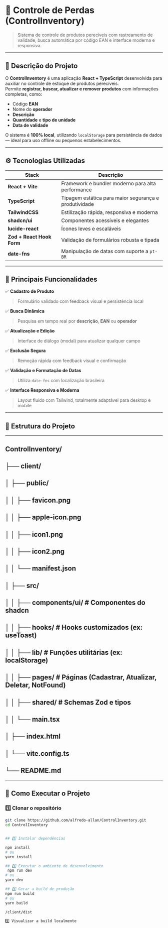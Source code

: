 # 🧾 Controle de Perdas (ControlInventory)

> Sistema de controle de produtos perecíveis com rastreamento de validade, busca automática por código EAN e interface moderna e responsiva.

---

## 🧠 Descrição do Projeto

O **ControlInventory** é uma aplicação **React + TypeScript** desenvolvida para auxiliar no controle de estoque de produtos perecíveis.  
Permite **registrar, buscar, atualizar e remover produtos** com informações completas, como:

- Código **EAN**
- Nome do **operador**
- **Descrição**
- **Quantidade** e **tipo de unidade**
- **Data de validade**

O sistema é **100% local**, utilizando `localStorage` para persistência de dados — ideal para uso offline ou pequenos estabelecimentos.

---

## ⚙️ Tecnologias Utilizadas

| Stack                     | Descrição                                             |
| ------------------------- | ----------------------------------------------------- |
| **React + Vite**          | Framework e bundler moderno para alta performance     |
| **TypeScript**            | Tipagem estática para maior segurança e produtividade |
| **TailwindCSS**           | Estilização rápida, responsiva e moderna              |
| **shadcn/ui**             | Componentes acessíveis e elegantes                    |
| **lucide-react**          | Ícones leves e escaláveis                             |
| **Zod + React Hook Form** | Validação de formulários robusta e tipada             |
| **date-fns**              | Manipulação de datas com suporte a `pt-BR`            |

---

## 🧩 Principais Funcionalidades

✅ **Cadastro de Produto**

> Formulário validado com feedback visual e persistência local

✅ **Busca Dinâmica**

> Pesquisa em tempo real por **descrição**, **EAN** ou **operador**

✅ **Atualização e Edição**

> Interface de diálogo (modal) para atualizar qualquer campo

✅ **Exclusão Segura**

> Remoção rápida com feedback visual e confirmação

✅ **Validação e Formatação de Datas**

> Utiliza `date-fns` com localização brasileira

✅ **Interface Responsiva e Moderna**

> Layout fluido com Tailwind, totalmente adaptável para desktop e mobile

---

## 📁 Estrutura do Projeto

---

## ControlInventory/

## ├── client/

## │ ├── public/

## │ │ ├── favicon.png

## │ │ ├── apple-icon.png

## │ │ ├── icon1.png

## │ │ ├── icon2.png

## │ │ └── manifest.json

## │ ├── src/

## │ │ ├── components/ui/ # Componentes do shadcn

## │ │ ├── hooks/ # Hooks customizados (ex: useToast)

## │ │ ├── lib/ # Funções utilitárias (ex: localStorage)

## │ │ ├── pages/ # Páginas (Cadastrar, Atualizar, Deletar, NotFound)

## │ │ ├── shared/ # Schemas Zod e tipos

## │ │ └── main.tsx

## │ ├── index.html

## │ └── vite.config.ts

## └── README.md

---

## 🚀 Como Executar o Projeto

### 1️⃣ Clonar o repositório

```bash
git clone https://github.com/alfredo-allan/ControlInventory.git
cd ControlInventory


## 2️⃣ Instalar dependências

npm install
# ou
yarn install

## 3️⃣ Executar o ambiente de desenvolvimento
 npm run dev
# ou
yarn dev

## 4️⃣ Gerar a build de produção
npm run build
# ou
yarn build

/client/dist

5️⃣ Visualizar a build localmente
```
